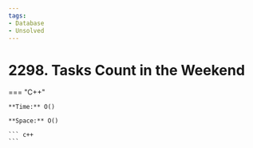 ```yaml
---
tags:
- Database
- Unsolved
---
```



# 2298. Tasks Count in the Weekend

=== "C++"

    **Time:** O()

    **Space:** O()

    ``` c++
    ```
